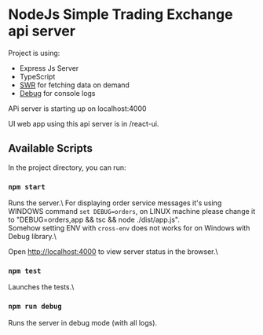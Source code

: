 # NodeJs Simple Trading Exchange api server

Project is using:

- Express Js Server
- TypeScript
- [SWR](https://swr.vercel.app/) for fetching data on demand
- [Debug](https://github.com/visionmedia/debug#readme) for console logs

APi server is starting up on localhost:4000

UI web app using this api server is in /react-ui.

## Available Scripts

In the project directory, you can run:

### `npm start`

Runs the server.\ 
For displaying order service messages it's using WINDOWS command `set DEBUG=orders`,
on LINUX machine please change it to "DEBUG=orders,app && tsc && node ./dist/app.js".\
Somehow setting ENV with `cross-env` does not works for on Windows with Debug library.\

Open [http://localhost:4000](http://localhost:4000) to view server status in the browser.\

### `npm test`

Launches the tests.\

### `npm run debug`

Runs the server in debug mode (with all logs).
